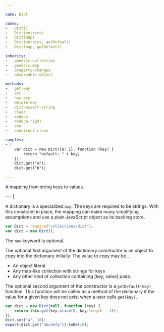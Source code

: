```yaml
---

name: Dict

names:
-   Dict()
-   Dict(entries)
-   Dict(map)
-   Dict(entries, getDefault)
-   Dict(map, getDefault)

inherits:
-   generic-collection
-   generic-map
-   property-changes
-   observable-object

methods:
-   get-key
-   set
-   has-key
-   delete-key
-   dict-assert-string
-   clear
-   reduce
-   reduce-right
-   one
-   construct-clone

samples:
- |
    var dict = new Dict({a: 1}, function (key) {
        return "default: " + key;
    });
    dict.get("a");
    dict.get("b");

---
```


A mapping from string keys to values.

--- |

A dictionary is a specialized `map`.
The keys are required to be strings.
With this constraint in place, the mapping can make many simplifying assumptions
and use a plain JavaScript object as its backing store.

```js
var Dict = require("collections/dict");
var dict = new Dict();
```

The `new` keyword is optional.

The optional first argument of the dictionary constructor is an object to copy
into the dictionary initially.
The value to copy may be...

-   An object literal
-   Any map-like collection with strings for keys
-   Any other kind of collection containing [key, value] pairs.

The optional second argument of the constructor is a `getDefault(key)` function.
This function will be called as a method of the dictionary if the value for a
given key does not exist when a user calls `get(key)`.

```js
var dict = new Dict(null, function (key) {
    return this.get(key.slice(0, key.length - 1));
});
dict.set("a", 10);
expect(dict.get("abcdefg")).toBe(10);
```

